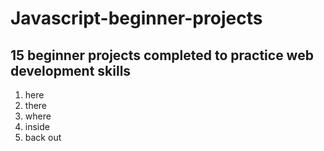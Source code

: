# Javascript-beginner-projects

## 15 beginner projects completed to practice web development skills

1. here
2. there
3. where
  1. inside
5. back out
